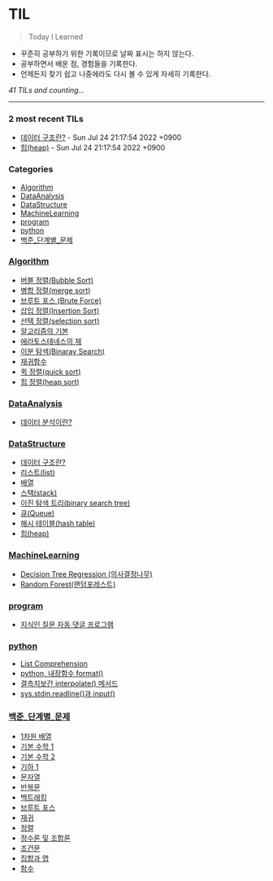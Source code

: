 # TIL
> Today I Learned

- 꾸준히 공부하기 위한 기록이므로 날짜 표시는 하지 않는다.
- 공부하면서 배운 점, 경험들을 기록한다.
- 언제든지 찾기 쉽고 나중에라도 다시 볼 수 있게 자세히 기록한다.


_41 TILs and counting..._

---

### 2 most recent TILs

- [데이터 구조란?](DataStructure/데이터_구조_이해.md) - Sun Jul 24 21:17:54 2022 +0900
- [힙(heap)](DataStructure/힙.md) - Sun Jul 24 21:17:54 2022 +0900

### Categories

- [Algorithm](#Algorithm)
- [DataAnalysis](#DataAnalysis)
- [DataStructure](#DataStructure)
- [MachineLearning](#MachineLearning)
- [program](#program)
- [python](#python)
- [백준_단계별_문제](#백준_단계별_문제)

### [Algorithm](#Algorithm)
- [버블 정렬(Bubble Sort)](Algorithm/버블_정렬(BubbleSort).md)
- [병합 정렬(merge sort)](Algorithm/병합_정렬(mergeSort).md)
- [브루트 포스 (Brute Force)](Algorithm/브루트_포스(BruteForce).md)
- [삽입 정렬(Insertion Sort)](Algorithm/삽입_정렬(InsertionSort).md)
- [선택 정렬(selection sort)](Algorithm/선택_정렬(selectionSort).md)
- [알고리즘의 기본](Algorithm/알고리즘의_기본.md)
- [에라토스테네스의 체](Algorithm/에라토스테네스의_체.md)
- [이분 탐색(Binaray Search)](Algorithm/이분_탐색(BinaraySearch).md)
- [재귀함수](Algorithm/재귀함수.md)
- [퀵 정렬(quick sort)](Algorithm/퀵_정렬(quickSort).md)
- [힙 정렬(heap sort)](Algorithm/힙_정렬(heapSort).md)

### [DataAnalysis](#DataAnalysis)
- [데이터 분석이란?](DataAnalysis/데이터_분석이란.md)

### [DataStructure](#DataStructure)
- [데이터 구조란?](DataStructure/데이터_구조_이해.md)
- [리스트(list)](DataStructure/리스트.md)
- [배열](DataStructure/배열.md)
- [스택(stack)](DataStructure/스택.md)
- [이진 탐색 트리(binary search tree)](DataStructure/이진탐색트리.md)
- [큐(Queue)](DataStructure/큐.md)
- [해시 테이블(hash table)](DataStructure/해시테이블.md)
- [힙(heap)](DataStructure/힙.md)

### [MachineLearning](#MachineLearning)
- [Decision Tree Regression (의사결정나무)](MachineLearning/Decision_Tree_Regression(의사결정나무).md)
- [Random Forest(랜덤포레스트)](MachineLearning/Random_Forest(랜덤포레스트).md)

### [program](#program)
- [지식인 질문 자동 댓글 프로그램](program/auto_PR.md)

### [python](#python)
- [List Comprehension](python/Comprehension.md)
- [python, 내장함수 format()](python/format함수.md)
- [결측치보간 interpolate() 메서드](python/interpolate()_메서드.md)
- [sys.stdin.readline()과 input()](python/sys.stdin.readline()_input().md)

### [백준_단계별_문제](#백준_단계별_문제)
- [1차원 배열](백준_단계별_문제/1차원_배열.md)
- [기본 수학 1](백준_단계별_문제/기본_수학1.md)
- [기본 수학 2](백준_단계별_문제/기본_수학2.md)
- [기하 1](백준_단계별_문제/기하_1.md)
- [문자열](백준_단계별_문제/문자열.md)
- [반복문](백준_단계별_문제/반복문.md)
- [백트래킹](백준_단계별_문제/백트래킹.md)
- [브루트 포스](백준_단계별_문제/브루트_포스.md)
- [재귀](백준_단계별_문제/재귀.md)
- [정렬](백준_단계별_문제/정렬.md)
- [정수론 및 조합론](백준_단계별_문제/정수론_및_조합론.md)
- [조건문](백준_단계별_문제/조건문.md)
- [집합과 맵](백준_단계별_문제/집합과_맵.md)
- [함수](백준_단계별_문제/함수.md)

[1]: https://simonwillison.net/2020/Apr/20/self-rewriting-readme/
[2]: https://github.com/jbranchaud/til

